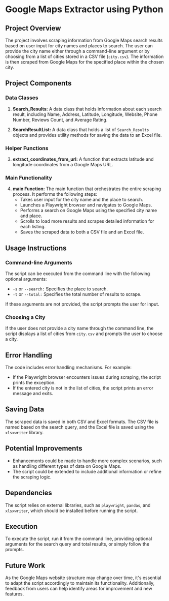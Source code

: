 # **Google Maps Extractor using Python**

## Project Overview

The project involves scraping information from Google Maps search results based on user input for city names and places to search. The user can provide the city name either through a command-line argument or by choosing from a list of cities stored in a CSV file (`city.csv`). The information is then scraped from Google Maps for the specified place within the chosen city.

## Project Components

### Data Classes

1. **Search_Results:**
   A data class that holds information about each search result, including Name, Address, Latitude, Longitude, Website, Phone Number, Reviews Count, and Average Rating.
   
2. **SearchResultList:**
   A data class that holds a list of `Search_Results` objects and provides utility methods for saving the data to an Excel file.

### Helper Functions

3. **extract_coordinates_from_url:**
   A function that extracts latitude and longitude coordinates from a Google Maps URL.

### Main Functionality

4. **main Function:**
   The main function that orchestrates the entire scraping process. It performs the following steps:
   - Takes user input for the city name and the place to search.
   - Launches a Playwright browser and navigates to Google Maps.
   - Performs a search on Google Maps using the specified city name and place.
   - Scrolls to load more results and scrapes detailed information for each listing.
   - Saves the scraped data to both a CSV file and an Excel file.

## Usage Instructions

### Command-line Arguments

The script can be executed from the command line with the following optional arguments:

- `-s` or `--search:` Specifies the place to search.
- `-t` or `--total:` Specifies the total number of results to scrape.

If these arguments are not provided, the script prompts the user for input.

### Choosing a City

If the user does not provide a city name through the command line, the script displays a list of cities from `city.csv` and prompts the user to choose a city.

## Error Handling

The code includes error handling mechanisms. For example:

- If the Playwright browser encounters issues during scraping, the script prints the exception.
- If the entered city is not in the list of cities, the script prints an error message and exits.

## Saving Data

The scraped data is saved in both CSV and Excel formats. The CSV file is named based on the search query, and the Excel file is saved using the `xlsxwriter` library.

## Potential Improvements

- Enhancements could be made to handle more complex scenarios, such as handling different types of data on Google Maps.
- The script could be extended to include additional information or refine the scraping logic.

## Dependencies

The script relies on external libraries, such as `playwright`, `pandas`, and `xlsxwriter`, which should be installed before running the script.

## Execution

To execute the script, run it from the command line, providing optional arguments for the search query and total results, or simply follow the prompts.

## Future Work

As the Google Maps website structure may change over time, it's essential to adapt the script accordingly to maintain its functionality. Additionally, feedback from users can help identify areas for improvement and new features.

